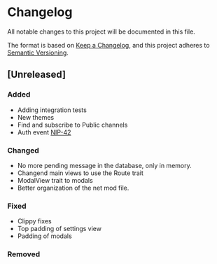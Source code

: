 # Changelog

All notable changes to this project will be documented in this file.

The format is based on [Keep a Changelog](https://keepachangelog.com/en/1.1.0/),
and this project adheres to [Semantic Versioning](https://semver.org/spec/v2.0.0.html).

## [Unreleased]

### Added
- Adding integration tests
- New themes
- Find and subscribe to Public channels
- Auth event [NIP-42](https://github.com/nostr-protocol/nips/blob/master/42.md)

### Changed
- No more pending message in the database, only in memory.
- Changend main views to use the Route trait
- ModalView trait to modals
- Better organization of the net mod file.

### Fixed
- Clippy fixes
- Top padding of settings view
- Padding of modals

### Removed
